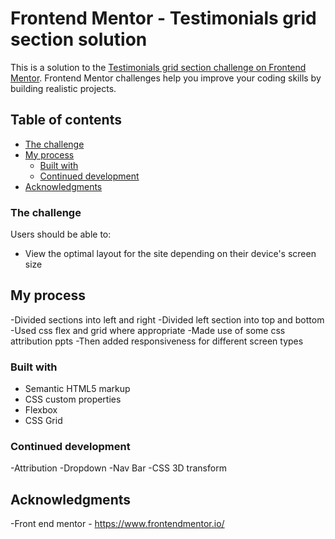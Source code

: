 # Frontend Mentor - Testimonials grid section solution

This is a solution to the [Testimonials grid section challenge on Frontend Mentor](https://www.frontendmentor.io/challenges/testimonials-grid-section-Nnw6J7Un7). Frontend Mentor challenges help you improve your coding skills by building realistic projects. 

## Table of contents
- [The challenge](#the-challenge)
- [My process](#my-process)
  - [Built with](#built-with)
  - [Continued development](#continued-development)
- [Acknowledgments](#acknowledgments)

### The challenge

Users should be able to:

- View the optimal layout for the site depending on their device's screen size

## My process
-Divided sections into left and right
-Divided left section into top and bottom
-Used css flex and grid where appropriate
-Made use of some css attribution ppts
-Then added responsiveness for different screen types
### Built with

- Semantic HTML5 markup
- CSS custom properties
- Flexbox
- CSS Grid

### Continued development

-Attribution
-Dropdown
-Nav Bar
-CSS 3D transform

## Acknowledgments 
-Front end mentor - https://www.frontendmentor.io/